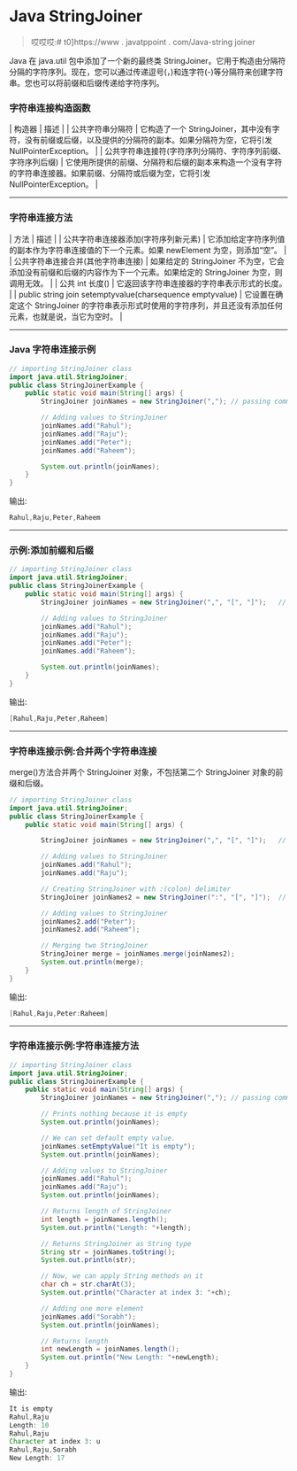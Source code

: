 # Java StringJoiner

> 哎哎哎:# t0]https://www . javatppoint . com/Java-string joiner

Java 在 java.util 包中添加了一个新的最终类 StringJoiner。它用于构造由分隔符分隔的字符序列。现在，您可以通过传递逗号(，)和连字符(-)等分隔符来创建字符串。您也可以将前缀和后缀传递给字符序列。

### 字符串连接构造函数

| 构造器 | 描述 |
| 公共字符串分隔符 | 它构造了一个 StringJoiner，其中没有字符，没有前缀或后缀，以及提供的分隔符的副本。如果分隔符为空，它将引发 NullPointerException。 |
| 公共字符串连接符(字符序列分隔符、字符序列前缀、字符序列后缀) | 它使用所提供的前缀、分隔符和后缀的副本来构造一个没有字符的字符串连接器。如果前缀、分隔符或后缀为空，它将引发 NullPointerException。 |

* * *

### 字符串连接方法

| 方法 | 描述 |
| 公共字符串连接器添加(字符序列新元素) | 它添加给定字符序列值的副本作为字符串连接值的下一个元素。如果 newElement 为空，则添加“空”。 |
| 公共字符串连接合并(其他字符串连接) | 如果给定的 StringJoiner 不为空，它会添加没有前缀和后缀的内容作为下一个元素。如果给定的 StringJoiner 为空，则调用无效。 |
| 公共 int 长度() | 它返回该字符串连接器的字符串表示形式的长度。 |
| public string join setemptyvalue(charsequence emptyvalue) | 它设置在确定这个 StringJoiner 的字符串表示形式时使用的字符序列，并且还没有添加任何元素，也就是说，当它为空时。 |

* * *

### Java 字符串连接示例

```java
// importing StringJoiner class
import java.util.StringJoiner;
public class StringJoinerExample {
	public static void main(String[] args) {
		StringJoiner joinNames = new StringJoiner(",");	// passing comma(,) as delimiter 

		// Adding values to StringJoiner
		joinNames.add("Rahul");
		joinNames.add("Raju");
		joinNames.add("Peter");
		joinNames.add("Raheem");

		System.out.println(joinNames);
	}
}

```

输出:

```java
Rahul,Raju,Peter,Raheem

```

* * *

### 示例:添加前缀和后缀

```java
// importing StringJoiner class
import java.util.StringJoiner;
public class StringJoinerExample {
	public static void main(String[] args) {
		StringJoiner joinNames = new StringJoiner(",", "[", "]");	// passing comma(,) and square-brackets as delimiter 

		// Adding values to StringJoiner
		joinNames.add("Rahul");
		joinNames.add("Raju");
		joinNames.add("Peter");
		joinNames.add("Raheem");

		System.out.println(joinNames);
	}
}

```

输出:

```java
[Rahul,Raju,Peter,Raheem]

```

* * *

### 字符串连接示例:合并两个字符串连接

merge()方法合并两个 StringJoiner 对象，不包括第二个 StringJoiner 对象的前缀和后缀。

```java
// importing StringJoiner class
import java.util.StringJoiner;
public class StringJoinerExample {
	public static void main(String[] args) {

		StringJoiner joinNames = new StringJoiner(",", "[", "]");	// passing comma(,) and square-brackets as delimiter 

		// Adding values to StringJoiner
		joinNames.add("Rahul");
		joinNames.add("Raju");

		// Creating StringJoiner with :(colon) delimiter
		StringJoiner joinNames2 = new StringJoiner(":", "[", "]");	// passing colon(:) and square-brackets as delimiter 

		// Adding values to StringJoiner
		joinNames2.add("Peter");
		joinNames2.add("Raheem");

		// Merging two StringJoiner
		StringJoiner merge = joinNames.merge(joinNames2); 
		System.out.println(merge);
	}
}

```

输出:

```java
[Rahul,Raju,Peter:Raheem]

```

* * *

### 字符串连接示例:字符串连接方法

```java
// importing StringJoiner class
import java.util.StringJoiner;
public class StringJoinerExample {
	public static void main(String[] args) {
		StringJoiner joinNames = new StringJoiner(",");	// passing comma(,) as delimiter 

		// Prints nothing because it is empty
		System.out.println(joinNames);

		// We can set default empty value.
		joinNames.setEmptyValue("It is empty");
		System.out.println(joinNames);

		// Adding values to StringJoiner
		joinNames.add("Rahul");
		joinNames.add("Raju");
		System.out.println(joinNames);

		// Returns length of StringJoiner
		int length = joinNames.length();
		System.out.println("Length: "+length);

		// Returns StringJoiner as String type 
		String str = joinNames.toString();
		System.out.println(str);

		// Now, we can apply String methods on it
		char ch = str.charAt(3);
		System.out.println("Character at index 3: "+ch);

		// Adding one more element 
		joinNames.add("Sorabh");
		System.out.println(joinNames);

		// Returns length
		int newLength = joinNames.length();
		System.out.println("New Length: "+newLength);
	}
}

```

输出:

```java
It is empty
Rahul,Raju
Length: 10
Rahul,Raju
Character at index 3: u
Rahul,Raju,Sorabh
New Length: 17

```